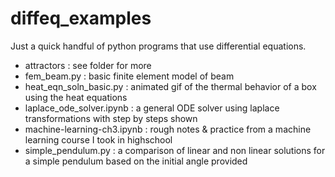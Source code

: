 # diffeq_examples
Just a quick handful of python programs that use differential equations.
- attractors : see folder for more
- fem_beam.py : basic finite element model of beam
- heat_eqn_soln_basic.py : animated gif of the thermal behavior of a box using the heat equations
- laplace_ode_solver.ipynb : a general ODE solver using laplace transformations with step by steps shown
- machine-learning-ch3.ipynb : rough notes & practice from a machine learning course I took in highschool
- simple_pendulum.py : a comparison of linear and non linear solutions for a simple pendulum based on the initial angle provided

